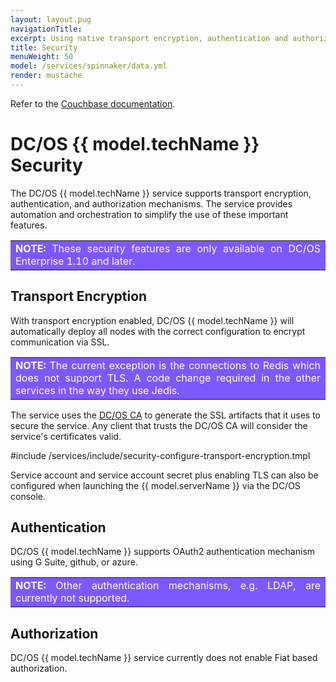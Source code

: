 ```yaml
---
layout: layout.pug
navigationTitle:
excerpt: Using native transport encryption, authentication and authorization in Spinnaker
title: Security
menuWeight: 50
model: /services/spinnaker/data.yml
render: mustache
---
```



Refer to the [Couchbase documentation](https://developer.couchbase.com/documentation/server/current/security/security-x509certsintro.html).


# DC/OS {{ model.techName }} Security

The DC/OS {{ model.techName }} service supports transport encryption, authentication, and authorization mechanisms. The service provides automation and orchestration to simplify the use of these important features.

<table class=“table note” bgcolor=#7d58ff>
<tr>
  <td align=justify style=color:white><strong>NOTE:</strong> These security features are only available on DC/OS Enterprise 1.10 and later.</td>
</tr>
</table>

## Transport Encryption

With transport encryption enabled, DC/OS {{ model.techName }} will automatically deploy all nodes with the correct configuration to encrypt communication via SSL.

<table class=“table note” bgcolor=#7d58ff>
<tr>
  <td align=justify style=color:white><strong>NOTE:</strong> The current exception is the connections to Redis which does not support TLS. A code change required in the other services in the way they use Jedis.</td>
</tr>
</table>

The service uses the [DC/OS CA](/latest/security/ent/tls-ssl/) to generate the SSL artifacts that it uses to secure the service. Any client that trusts the DC/OS CA will consider the service's certificates valid.

#include /services/include/security-configure-transport-encryption.tmpl

Service account and service account secret plus enabling TLS can also be configured when launching the {{ model.serverName }} via the DC/OS console.

## Authentication

DC/OS {{ model.techName }} supports OAuth2 authentication mechanism using G Suite, github, or azure.

<table class=“table note” bgcolor=#7d58ff>
<tr>
  <td align=justify style=color:white><strong>NOTE:</strong> Other authentication mechanisms, e.g. LDAP, are currently not supported.</td>
</tr>
</table>



## Authorization

DC/OS {{ model.techName }} service currently does not enable Fiat based authorization.
